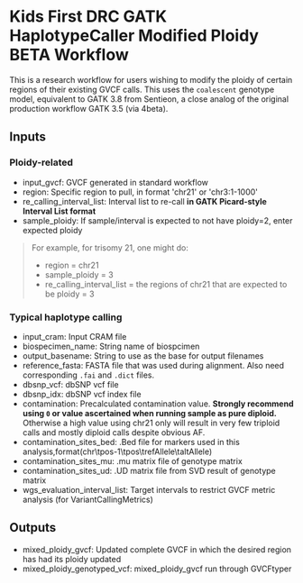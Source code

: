 # Kids First DRC GATK HaplotypeCaller Modified Ploidy BETA Workflow
This is a research workflow for users wishing to modify the ploidy of certain
regions of their existing GVCF calls. This uses the `coalescent` genotype model, equivalent to GATK 3.8
from Sentieon, a close analog of the original production workflow GATK 3.5 (via 4beta).

## Inputs
### Ploidy-related
- input_gvcf: GVCF generated in standard workflow
- region: Specific region to pull, in format 'chr21' or 'chr3:1-1000'
- re_calling_interval_list: Interval list to re-call __in GATK Picard-style Interval List format__
- sample_ploidy: If sample/interval is expected to not have ploidy=2, enter expected ploidy
> For example, for trisomy 21, one might do:
>- region = chr21
>- sample_ploidy = 3
>- re_calling_interval_list = the regions of chr21 that are expected to be ploidy = 3
### Typical haplotype calling
- input_cram: Input CRAM file
- biospecimen_name: String name of biospcimen
- output_basename: String to use as the base for output filenames
- reference_fasta: FASTA file that was used during alignment. Also need
  corresponding `.fai` and `.dict` files.
- dbsnp_vcf: dbSNP vcf file
- dbsnp_idx: dbSNP vcf index file
- contamination: Precalculated contamination value. 
  **Strongly recommend using `0` or value ascertained when running sample as pure diploid.**
  Otherwise a high value using chr21 only will result in very few triploid calls and mostly diploid calls despite obvious AF.
- contamination_sites_bed: .Bed file for markers used in this
  analysis,format(chr\tpos-1\tpos\trefAllele\taltAllele)
- contamination_sites_mu: .mu matrix file of genotype matrix
- contamination_sites_ud: .UD matrix file from SVD result of genotype matrix
- wgs_evaluation_interval_list: Target intervals to restrict GVCF metric
  analysis (for VariantCallingMetrics)

## Outputs
- mixed_ploidy_gvcf: Updated complete GVCF in which the desired region has had its ploidy updated
- mixed_ploidy_genotyped_vcf: mixed_ploidy_gvcf run through GVCFtyper
